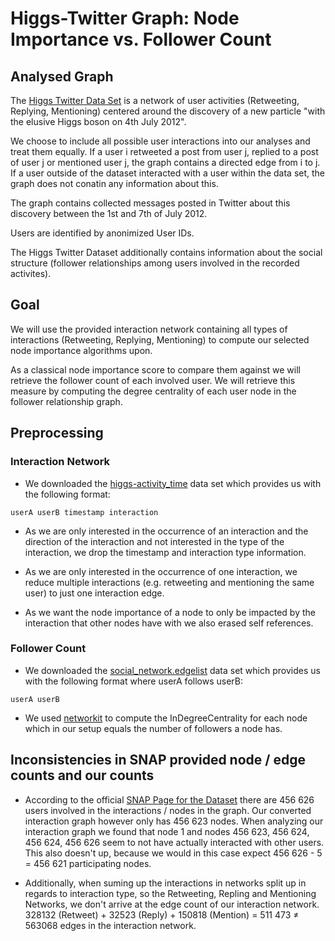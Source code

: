 # Higgs-Twitter Graph: Node Importance vs. Follower Count

## Analysed Graph
The [Higgs Twitter Data Set](https://snap.stanford.edu/data/higgs-twitter.html) is a network of user activities (Retweeting, Replying, Mentioning) centered around the discovery of a new particle "with the elusive Higgs boson on 4th July 2012". 

We choose to include all possible user interactions into our analyses and treat them equally. If a user i retweeted a post from user j, replied to a post of user j or mentioned user j, the graph contains a directed edge from i to j. If a user outside of the dataset interacted with a user within the data set, the graph does not conatin any information about this.

The graph contains collected messages posted in Twitter about this discovery between the 1st and 7th of July 2012. 

Users are identified by anonimized User IDs.

The Higgs Twitter Dataset additionally contains information about the social structure (follower relationships among users involved in the recorded activites).



## Goal

We will use the provided interaction network containing all types of interactions (Retweeting, Replying, Mentioning) to compute our selected node importance algorithms upon.

As a classical node importance score to compare them against we will retrieve the follower count of each involved user. We will retrieve this measure by computing the degree centrality of each user node in the follower relationship graph.

## Preprocessing

### Interaction Network
- We downloaded the [higgs-activity_time](https://snap.stanford.edu/data/higgs-activity_time.txt.gz) data set which provides us with the following format: 

```
userA userB timestamp interaction
```
- As we are only interested in the occurrence of an interaction and the direction of the interaction and not interested in the type of the interaction, we drop the timestamp and interaction type information.

- As we are only interested in the occurrence of one interaction, we reduce multiple interactions (e.g. retweeting and mentioning the same user) to just one interaction edge.

- As we want the node importance of a node to only be impacted by the interaction that other nodes have with we also erased self references.



### Follower Count
- We downloaded the [social_network.edgelist](https://snap.stanford.edu/data/higgs-social_network.edgelist.gz) data set which provides us with the following format where userA follows userB: 

```
userA userB 
```

- We used [networkit](https://networkit.github.io) to compute the InDegreeCentrality for each node which in our setup equals the number of followers a node has. 



## Inconsistencies in SNAP provided node / edge counts and our counts

- According to the official [SNAP Page for the Dataset](https://snap.stanford.edu/data/higgs-twitter.html) there are 456 626 users involved in the interactions / nodes in the graph. Our converted interaction graph however only has 456 623 nodes. When analyzing our interaction graph we found that node 1 and nodes 456 623, 456 624, 456 624, 456 626 seem to not have actually interacted with other users. This also doesn't up, because we would in this case expect 456 626 - 5 = 456 621 participating nodes.

- Additionally, when suming up the interactions in networks split up in regards to interaction type, so the Retweeting, Repling and Mentioning Networks, we don't arrive at the edge count of our interaction network. 
  328132 (Retweet) + 32523 (Reply) + 150818 (Mention) = 511 473 ≠ 563068 edges in the interaction network.

